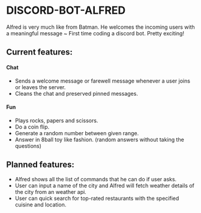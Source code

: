 # DISCORD-BOT-ALFRED
Alfred is very much like from Batman. He welcomes the incoming users with a meaningful message ~ First time coding a discord bot. Pretty exciting!

## Current features:
#### Chat
* Sends a welcome message or farewell message whenever a user joins or leaves the server.
* Cleans the chat and preserved pinned messages.
#### Fun
* Plays rocks, papers and scissors.
* Do a coin flip.
* Generate a random number between given range.
* Answer in 8ball toy like fashion. (random answers without taking the questions)
## Planned features:
* Alfred shows all the list of commands that he can do if user asks.
* User can input a name of the city and Alfred will fetch weather details of the city from an weather api.
* User can quick search for top-rated restaurants with the specified cuisine and location.
